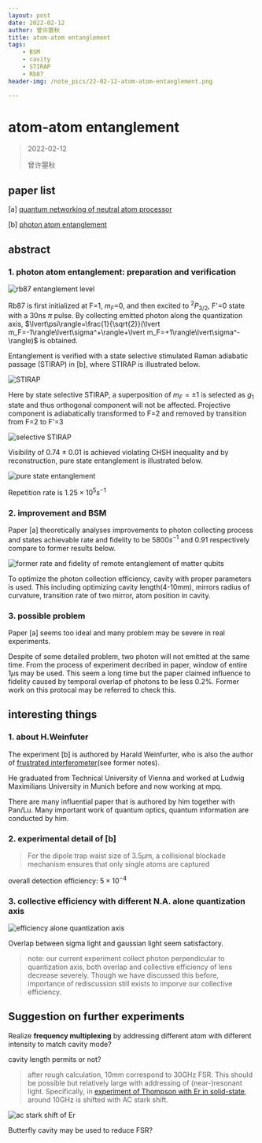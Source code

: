 ```yaml
---
layout: post
date: 2022-02-12
author: 曾许曌秋
title: atom-atom entanglement
tags: 
    - BSM
    - cavity
    - STIRAP
    - Rb87
header-img: /note_pics/22-02-12-atom-atom-entanglement.png

---
```


# atom-atom entanglement

> 2022-02-12
> 
> 曾许曌秋

## paper list

[a] [quantum networking of neutral atom processor](/Important_papers/an_architecture_for_quantum_networking_of_neutral_atom_processor.M_Saffman.2022.arxiv/2202.01634.pdf)

[b] [photon atom entanglement](/Important_papers/observation_of_entanglement_of_a_single_photon_with_a_trapped_atom.Harald_Weinfurter.2006.prl/PhysRevLett.96.030404.pdf)

## abstract

### 1. photon atom entanglement: preparation and verification

![rb87 entanglement level](/note_pics/22-02-12-rb87-entanglement-level.png)

Rb87 is first initialized at F=1, $m_F$=0, and then excited to $^2P_{3/2}$, F'=0 state with a 30ns $\pi$ pulse. By collecting emitted photon along the quantization axis, $\lvert\psi\rangle=\frac{1}{\sqrt{2}}(\lvert m_F=-1\rangle\lvert\sigma^+\rangle+\lvert m_F=+1\rangle\lvert\sigma^-\rangle)$ is obtained.

Entanglement is verified with a state selective stimulated Raman adiabatic passage (STIRAP) in [b], where STIRAP is illustrated below.

![STIRAP](/note_pics/22-02-10-stirap.jpg)

Here by state selective STIRAP, a superposition of $m_F=\pm1$ is selected as $g_1$ state and thus orthogonal component will not be affected. Projective component is adiabatically transformed to F=2 and removed by transition from F=2 to F'=3

![selective STIRAP](/note_pics/22-02-12-illustration-of-selective-STIRAP.png)

Visibility of 0.74 $\pm$ 0.01 is achieved violating CHSH inequality and by reconstruction, pure state entanglement is illustrated below.

![pure state entanglement](/note_pics/22-02-12-pure-state-entanglement.png)

Repetition rate is $1.25\times10^5s^{-1}$

### 2. improvement and BSM

Paper [a] theoretically analyses improvements to photon collecting process and states achievable rate and fidelity to be 5800$s^{-1}$ and 0.91 respectively compare to former results below.

![former rate and fidelity of remote entanglement of matter qubits](/note_pics/22-02-12-former-results.png)

To optimize the photon collection efficiency, cavity with proper parameters is used. This including optimizing cavity length(4-10mm), mirrors radius of curvature, transition rate of two mirror, atom position in cavity.

### 3. possible problem

Paper [a] seems too ideal and many problem may be severe in real experiments. 

Despite of some detailed problem, two photon will not emitted at the same time. From the process of experiment decribed in paper, window of entire 1$\mu$s may be used. This seem a long time but the paper claimed influence to fidelity caused by temporal overlap of photons to be less 0.2%. Former work on this protocal may be referred to check this.

## interesting things

### 1. about H.Weinfuter

The experiment [b] is authored by Harald Weinfurter, who is also the author of [frustrated interferometer](/Important_papers/frustrated_interference.Herzog.1993.PRL/PhysRevLett.72.629.pdf)(see former notes).

He graduated from Technical University of Vienna and worked at Ludwig Maximilians University in Munich before and now working at mpq.

There are many influential paper that is authored by him together with Pan/Lu. Many important work of quantum optics, quantum information are conducted by him.

### 2. experimental detail of [b]

> For the dipole trap waist size of 3.5$\mu$m, a collisional blockade mechanism ensures that only single atoms are captured

overall detection efficiency: $5\times10^{-4}$

### 3. collective efficiency with different N.A. alone quantization axis

![efficiency alone quantization axis](/note_pics/22-02-12-efficiency-along-quantization-axis.png)

Overlap between sigma light and gaussian light seem satisfactory.

> note: our current experiment collect photon perpendicular to quantization axis, both overlap and collective efficiency of lens decrease severely. Though we have discussed this before, importance of rediscussion still exists to imporve our collective efficiency.



## Suggestion on further experiments

Realize **frequency multiplexing** by addressing different atom with different intensity to match cavity mode?

cavity length permits or not?

> after rough calculation, 10mm correspond to 30GHz FSR. This should be possible but relatively large with addressing of  (near-)resonant light. Specifically, in [experiment of Thompson with Er in solid-state](/Important_papers/parallel_single-shot_measurement_and_coherent_control_of_solid-state_spins_below_the_diffraction_limit.SongtaoChen=Thompson.2020.science/science.abc7821.pdf), around 10GHz is shifted with AC stark shift.

![ac stark shift of Er](/note_pics/22-01-20-ion-spectrum.png)

Butterfly cavity may be used to reduce FSR?